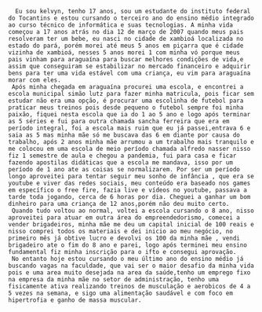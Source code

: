       Eu sou kelvyn, tenho 17 anos, sou um estudante do instituto federal do Tocantins e estou cursando o terceiro ano do ensino médio integrado ao curso técnico de informática e suas tecnologias. A minha vida começou a 17 anos atrás no dia 12 de março de 2007 quando meus pais resolveram ter um bebe, eu nasci no cidade de xambioá localizada no estado do pará, porém morei até meus 5 anos em piçarra que é cidade vizinha de xambioá, nesses 5 anos morei 1 com minha vó porque meus pais vinham para araguaína para buscar melhores condições de vida,e assim que conseguiram se estabilizar no mercado financeiro e adquirir bens para ter uma vida estável com uma criança, eu vim para araguaína morar com eles.
     Após minha chegada em araguaína procurei uma escola, e encontrei a escola municipal simão lutz para fazer minha matricula, pois ficar sem estudar não era uma opção, é procurar uma escolinha de futebol para praticar meus treinos pois desde pequeno o futebol sempre foi minha paixão, fiquei nesta escola que ia do 1 ao 5 ano e logo após terminar as 5 séries e fui para outra chamada sancha ferreira que era em período integral, foi a escola mais ruim que eu já passei,entrava 6 e saia as 5 mas minha mãe só me buscava das 6 em diante por causa do trabalho, após 2 anos minha mãe arrumou a um trabalho mais tranquilo e me colocou em uma escola de meio período chamada alfredo nasser nisso fiz 1 semestre de aula e chegou a pandemia, fui para casa e ficar fazendo apostilas didáticas que a escola me mandava, isso por um período de 1 ano ate as coisas se normalizarem. Por ser um período longo aproveitei para tentar seguir meu sonho de infância , que era se youtube e viver das redes sociais, meu conteúdo era baseado nos games em específico o free fire, fazia live e vídeos no youtube, passava a tarde toda jogando, cerca de 6 horas por dia. Cheguei a ganhar um bom dinheiro para uma criança de 12 anos,porém não deu muito certo.  
     Quando tudo voltou ao normal, voltei a escola cursando o 8 ano, nisso aproveitei para atuar em outra área do empreendedorismo, comecei a vender brigadeiros, minha mãe me deu um capital inicial de 100 reais e nisso comprei todos os materiais e dei inicio ao meu negócio, no primeiro mês já obtive lucro e devolvi os 100 da minha mãe , vendi brigadeiro ate o fim do 8 ano e parei, logo após terminei meu ensino fundamental fiz minha inscrição para o ifto e consegui aprovação.  
     No entanto hoje estou cursando o meu último ano do ensino médio já buscando vagas na faculdade, que vai ser o maior desafio da minha vida pois e uma area muito desejada na area da saúde,tenho um emprego fixo na empresa da minha mãe no setor de administração, tenho uma fisicamente ativa realizando treinos de musculação e aerobicos de 4 a 5 vezes na semana, e sigo uma alimentação saudável e com foco em hipertrofia e ganho de massa muscular.  
